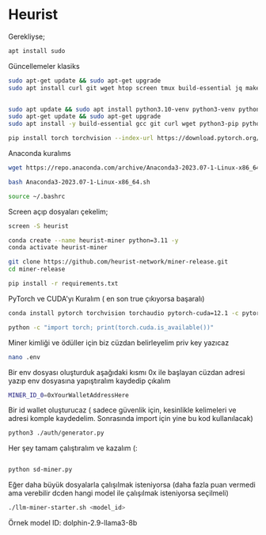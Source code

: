 # Heurist

Gerekliyse;
```bash
apt install sudo
  ```
Güncellemeler klasiks
```bash
sudo apt-get update && sudo apt-get upgrade
sudo apt install curl git wget htop screen tmux build-essential jq make lz4 gcc unzip gcc clang cmake build-essential -y


sudo apt update && sudo apt install python3.10-venv python3-venv python3-pip
sudo apt-get update && sudo apt-get upgrade
sudo apt install -y build-essential gcc git curl wget python3-pip python3-venv

pip install torch torchvision --index-url https://download.pytorch.org/whl/cu118
```

Anaconda kuralıms

```bash
wget https://repo.anaconda.com/archive/Anaconda3-2023.07-1-Linux-x86_64.sh

bash Anaconda3-2023.07-1-Linux-x86_64.sh

source ~/.bashrc

```

Screen açıp dosyaları çekelim;

```bash
screen -S heurist
```

```bash
conda create --name heurist-miner python=3.11 -y
conda activate heurist-miner

git clone https://github.com/heurist-network/miner-release.git
cd miner-release

pip install -r requirements.txt

```
PyTorch ve CUDA'yı Kuralım ( en son true çıkıyorsa başaralı)

```bash
conda install pytorch torchvision torchaudio pytorch-cuda=12.1 -c pytorch -c nvidia
```

```bash
python -c "import torch; print(torch.cuda.is_available())"

```

Miner kimliği ve ödüller için biz cüzdan belirleyelim priv key yazıcaz

```bash
nano .env
```

Bir env dosyası oluşturduk aşağıdaki kısmı  0x ile başlayan cüzdan adresi yazıp env dosyasına yapıştıralım kaydedip çıkalım

```bash
MINER_ID_0=0xYourWalletAddressHere

```

Bir id wallet oluşturucaz ( sadece güvenlik için, kesinlikle kelimeleri ve adresi komple kaydedelim. Sonrasında import için yine bu kod kullanılacak)

```bash
python3 ./auth/generator.py

```

Her şey tamam çalıştıralım ve kazalım (:


```bash

python sd-miner.py

```

Eğer daha büyük dosyalarla çalışılmak isteniyorsa (daha fazla puan vermedi ama verebilir dcden hangi model ile çalışılmak isteniyorsa seçilmeli)



```bash
./llm-miner-starter.sh <model_id>

```

Örnek model ID: dolphin-2.9-llama3-8b
















